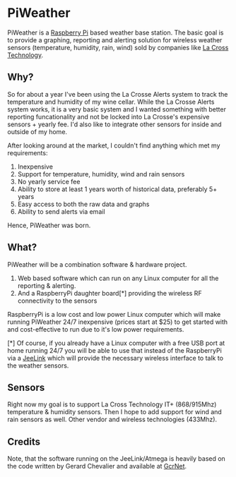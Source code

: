 # PiWeather #

PiWeather is a [Raspberry Pi](http://www.raspberrypi.org) based weather base station.   The basic goal is to provide a graphing, reporting and alerting 
solution for wireless weather sensors (temperature, humidity, rain, wind)
sold by companies like [La Cross Technology](http://www.lacrossetechnology.com/).

## Why? ##

So for about a year I've been using the La Crosse Alerts system to track the temperature and humidity of my wine cellar.  While the La Crosse Alerts system works, it is a very basic system and I wanted something with better reporting funcationality and not be locked into La Crosse's expensive sensors + yearly fee.  I'd also like to integrate other sensors for inside and outside of my home.

After looking around at the market, I couldn't find anything which met my requirements:

 1. Inexpensive
 1. Support for temperature, humidity, wind and rain sensors
 1. No yearly service fee
 1. Ability to store at least 1 years worth of historical data, preferably 5+ years
 1. Easy access to both the raw data and graphs
 1. Ability to send alerts via email
 
Hence, PiWeather was born.  

## What? ##

PiWeather will be a combination software & hardware project.

 1. Web based software which can run on any Linux computer for all the reporting & alerting.
 1. And a RaspberryPi daughter board[*] providing the wireless RF connectivity to the sensors 
 
RaspberryPi is a low cost and low power Linux computer which will make running PiWeather 24/7 inexpensive (prices start at $25) to get started with and cost-effective to run due to it's low power requirements.  

[\*] Of course, if you already have a Linux computer with a free USB port at home running 24/7 you will be able to use that instead of the RaspberryPi via a [JeeLink](http://jeelabs.net/projects/hardware/wiki/JeeLink) which will provide the necessary wireless interface to talk to the weather sensors.

## Sensors ##

Right now my goal is to support La Cross Technology IT+ (868/915Mhz) temperature & humidity sensors.  Then I hope to add support for wind and rain sensors as well.  Other vendor and wireless technologies (433Mhz).

## Credits ##
 
Note, that the software running on the JeeLink/Atmega is heavily based on the code written by 
Gerard Chevalier and available at [GcrNet](http://gcrnet.net/node/32).

